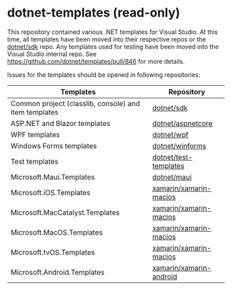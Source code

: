 # dotnet-templates (read-only)

This repository contained various .NET templates for Visual Studio. At this time, all templates have been moved into their respective repos or the [dotnet/sdk](https://github.com/dotnet/sdk) repo. Any templates used for testing have been moved into the Visual Studio internal repo. See https://github.com/dotnet/templates/pull/846 for more details.

Issues for the templates should be opened in following repositories:

| Templates | Repository |
|---|---|
|Common project (classlib, console) and item templates|[dotnet/sdk](https://github.com/dotnet/sdk)|
|ASP.NET and Blazor templates|[dotnet/aspnetcore](https://github.com/dotnet/aspnetcore)|
|WPF templates|[dotnet/wpf](https://github.com/dotnet/wpf)|
|Windows Forms templates|[dotnet/winforms](https://github.com/dotnet/winforms)|
|Test templates|[dotnet/test-templates](https://github.com/dotnet/test-templates)|
|Microsoft.Maui.Templates|[dotnet/maui](https://github.com/dotnet/maui)|
|Microsoft.iOS.Templates| [xamarin/xamarin-macios](https://github.com/xamarin/xamarin-macios) |
|Microsoft.MacCatalyst.Templates| [xamarin/xamarin-macios](https://github.com/xamarin/xamarin-macios) |
|Microsoft.MacOS.Templates| [xamarin/xamarin-macios](https://github.com/xamarin/xamarin-macios) |
|Microsoft.tvOS.Templates| [xamarin/xamarin-macios](https://github.com/xamarin/xamarin-macios) |
|Microsoft.Android.Templates| [xamarin/xamarin-android](https://github.com/xamarin/xamarin-android) |
